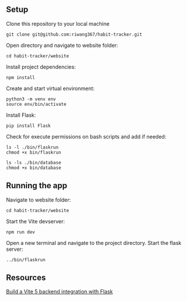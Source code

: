 ## Setup
Clone this repository to your local machine

	git clone git@github.com:riwang367/habit-tracker.git

Open directory and navigate to website folder:

    cd habit-tracker/website

Install project dependencies:

	npm install

Create and start virtual environment:

    python3 -m venv env
    source env/bin/activate

Install Flask:

    pip install Flask

Check for execute permissions on bash scripts and add if needed:

    ls -l ./bin/flaskrun
    chmod +x bin/flaskrun

    ls -ls ./bin/database
    chmod +x bin/database

## Running the app
Navigate to website folder:

    cd habit-tracker/website

Start the Vite devserver:

    npm run dev

Open a new terminal and navigate to the project directory. Start the flask server:

    ../bin/flaskrun


## Resources
[Build a Vite 5 backend integration with Flask](https://dev.to/tylerlwsmith/build-a-vite-5-backend-integration-with-flask-jch)